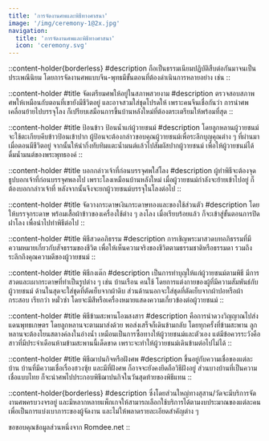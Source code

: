 ```yaml
---
title: 'การจัดงานศพและพิธีทางศาสนา'
image: '/img/ceremony-1@2x.jpg'
navigation:
  title: 'การจัดงานศพและพิธีทางศาสนา'
  icon: 'ceremony.svg'
---
```


::content-holder{borderless}
#description
ถือเป็นธรรมเนียมปฏิบัติสืบต่อกันมาจนเป็นประเพณีนิยม โดยการจัดงานศพแบบจีน-พุทธมีขั้นตอนที่ต้องดำเนินการหลายอย่าง เช่น
::

::content-holder
#title
จัดเตรียมศพให้อยู่ในสภาพสวยงาม
#description
ตรวจสอบสภาพศพให้เหมือนกับตอนที่เขายังมีชีวิตอยู่ และอาจสวมใส่ชุดโปรดให้ เพราะคนจีนเชื่อกันว่า การนำศพเคลื่อนย้ายไปบรรจุโลง ก็เปรียบเสมือนการขึ้นบ้านหลังใหม่ที่ต้องตระเตรียมให้พร้อมที่สุด
::

::content-holder
#title
ป้อนข้าว ป้อนน้ำแก่ผู้วายชนม์
#description
โดยลูกหลานผู้วายชนม์จะใช้ตะเกียบคีบข้าวป้อนเข้าปาก ผู้ป้อนจะต้องกล่าวขอบคุณผู้วายชนม์เพื่อระลึกบุญคุณต่าง ๆ ที่ผ่านมาเมื่อตอนมีชีวิตอยู่ จากนั้นให้นำกิ่งทับทิมแตะน้ำมนต์แล้วไปสัมผัสปากผู้วายชนม์ เพื่อให้ผู้วายชนม์ได้ดื่มน้ำมนต์ของพระพุทธองค์
::

::content-holder
#title
บอกกล่าวเจ้าที่ก่อนบรรจุศพใส่โลง
#description
ผู้ทำพิธีจะต้องจุดธูปบอกเจ้าที่ก่อนบรรจุศพลงไป เพราะโลงเหมือนบ้านหลังใหม่ เมื่อผู้วายชนม์กำลังจะย้ายเข้าไปอยู่ ก็ต้องบอกกล่าวเจ้าที่ หลังจากนั้นจึงจะยกผู้วายชนม์บรรจุในโลงต่อไป
::

::content-holder
#title
จัดวางกระดาษเงินกระดาษทองและของใช้ส่วนตัว
#description
โดยให้บรรจุกระดาษ พร้อมเสื้อผ้าข้าวของเครื่องใช้ต่าง ๆ ลงโลง เมื่อเรียบร้อยแล้ว ก็จะเข้าสู่ขั้นตอนการปิดฝาโลง เพื่อนำไปทำพิธีต่อไป
::

::content-holder
#title
พิธีสวดอภิธรรม
#description
การเชิญพระมาสวดบทอภิธรรมที่มีความหมายเกี่ยวกับสัจธรรมของชีวิต เพื่อให้เห็นความจริงของชีวิตตามธรรมชาติหรือธรรมดา รวมถึงระลึกถึงคุณความดีของผู้วายชนม์
::

::content-holder
#title
พิธีกงเต๊ก
#description
เป็นการทำบุญให้แก่ผู้วายชนม์ตามพิธี มีการสวดและเผากระดาษที่ทำเป็นรูปต่าง ๆ เช่น บ้านเรือน คนใช้ โดยการแต่งกายของผู้ที่มีความสัมพันธ์กับผู้วายชนม์ ด้านในสุดจะใส่ชุดที่ตัดเย็บจากผ้าดิบ ส่วนด้านนอกจะใส่ชุดที่ตัดเย็บจากผ้าปอหรือผ้ากระสอบ เรียกว่า หมั่วซ่า โดยจะมีสีหรือเครื่องหมายแสดงความเกี่ยวข้องต่อผู้วายชนม์
::

::content-holder
#title
พิธีข้ามสะพานโอฆสงสาร
#description
คือการนำดวงวิญญาณไปส่งแดนพุทธเกษตร โดยลูกหลานจะตามมาส่งด้วย พอส่งเสร็จก็เดินข้ามกลับ โดยทุกครั้งที่ข้ามสะพาน ลูกหลานจะต้องโยนสตางค์ลงในอ่างน้ำ เหมือนเป็นการซื้อทางให้ผู้วายชนม์และตัวเอง แต่มีข้อควรระวังคือ สาวที่มีประจำเดือนห้ามข้ามสะพานนี้เด็ดขาด เพราะจะทำให้ผู้วายชนม์เดินข้ามต่อไปไม่ได้
::

::content-holder
#title
พิธีฌาปนกิจหรือฝังศพ
#description
ขึ้นอยู่กับความเชื่อของแต่ละบ้าน บ้านที่มีความเชื่อเรื่องฮวงซุ้ย และมีที่ฝังศพ ก็อาจจะยังคงยึดถือวิธีฝังอยู่ ส่วนบางบ้านที่เป็นความเชื่อแบบไทย ก็จะนำศพไปประกอบพิธีฌาปนกิจในวันสุดท้ายของพิธีแทน
::

::content-holder{borderless}
#description
ซึ่งโดยส่วนใหญ่ทางสุสาน/วัดจะมีบริการจัดงานศพครบวงจรอยู่ และมีหลากหลายแพ็กเกจให้สามารถเลือกใช้บริการได้ตามงบประมาณของแต่ละคน เพื่อเป็นการแบ่งเบาภาระของผู้จัดงาน และไม่ให้พลาดรายละเอียดสำคัญต่าง ๆ

ขอขอบคุณข้อมูลส่วนหนึ่งจาก Romdee.net
::